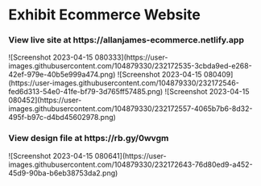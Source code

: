 <h1>Exhibit Ecommerce Website</h1>

<h3>View live site at https://allanjames-ecommerce.netlify.app</h3>
![Screenshot 2023-04-15 080333](https://user-images.githubusercontent.com/104879330/232172535-3cbda9ed-e268-42ef-979e-40b5e999a474.png)
![Screenshot 2023-04-15 080409](https://user-images.githubusercontent.com/104879330/232172546-fed6d313-54e0-41fe-bf79-3d765ff57485.png)
![Screenshot 2023-04-15 080452](https://user-images.githubusercontent.com/104879330/232172557-4065b7b6-8d32-495f-b97c-d4bd45602978.png)

<h3>View design file at https://rb.gy/0wvgm</h3>
![Screenshot 2023-04-15 080641](https://user-images.githubusercontent.com/104879330/232172643-76d80ed9-a452-45d9-90ba-b6eb38753da2.png)
